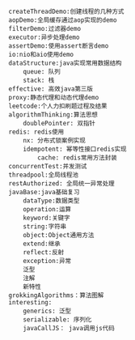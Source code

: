     createThreadDemo:创建线程的几种方式
    aopDemo:全局缓存通过aop实现的demo
    filterDemo:过滤器demo
    executor:异步处理demo
    assertDemo:使用assert断言demo
    io:nio和aio使用demo
    dataStructure:java实现常用数据结构
        queue: 队列
        stack: 栈
    effective: 高效java第三版
    proxy:静态代理和动态代理demo
    leetcode:个人力扣刷题过程及结果
    algorithmThinking:算法思想
        doublePointer: 双指针
    redis: redis使用
        nx: 分布式锁案例实现
        idempotent: 幂等性接口redis实现
            cache: redis常用方法封装
    concurrentTest:并发测试
    threadpool:全局线程池
    restAuthorized: 全局统一异常处理
    javaBase:java基础复习
        dataType:数据类型
        operation:运算
        keyword:关键字
        string:字符串
        object:Object通用方法
        extend:继承
        reflect:反射
        exception:异常
        泛型
        注解
        新特性
    grokkingAlgorithms：算法图解
    interesting: 
        generics: 泛型
        serializable: 序列化
        javaCallJS： java调用js代码